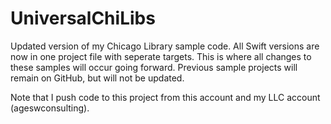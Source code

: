 # UniversalChiLibs
Updated version of my Chicago Library sample code. All Swift versions are now in one project file with seperate targets. This is where all changes to these samples will occur going forward. Previous sample projects will remain on GitHub, but will not be updated.

Note that I push code to this project from this account and my LLC account (ageswconsulting). 
